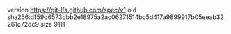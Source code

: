 version https://git-lfs.github.com/spec/v1
oid sha256:d159d6573dbb2e18975a2ac06271514bc5d417a9899917b05eeab32261c72dc9
size 9111
